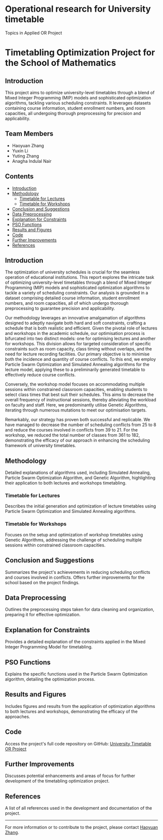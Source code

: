 # Operational research for University timetable
Topics in Applied OR Project
# Timetabling Optimization Project for the School of Mathematics

## Introduction
This project aims to optimize university-level timetables through a blend of Mixed Integer Programming (MIP) models and sophisticated optimization algorithms, tackling various scheduling constraints. It leverages datasets containing course information, student enrollment numbers, and room capacities, all undergoing thorough preprocessing for precision and applicability.

## Team Members
- Haoyuan Zhang
- Yuxin Li
- Yuting Zhang
- Anagha Indulal Nair

## Contents
- [Introduction](#introduction)
- [Methodology](#methodology)
    - [Timetable for Lectures](#timetable-for-lectures)
    - [Timetable for Workshops](#timetable-for-workshops)
- [Conclusion and Suggestions](#conclusion-and-suggestions)
- [Data Preprocessing](#data-preprocessing)
- [Explanation for Constraints](#explanation-for-constraints)
- [PSO Functions](#pso-functions)
- [Results and Figures](#results-and-figures)
- [Code](#code)
- [Further Improvements](#further-improvements)
- [References](#references)
## Introduction
The optimization of university schedules is crucial for the seamless operation of educational institutions.  This report explores the intricate task of optimizing university-level timetables through a blend of Mixed Integer Programming (MIP) models and sophisticated optimization algorithms to tackle a variety of scheduling constraints.  Our analysis is grounded in a dataset comprising detailed course information, student enrollment numbers, and room capacities, all of which undergo thorough preprocessing to guarantee precision and applicability.

Our methodology leverages an innovative amalgamation of algorithms designed to adeptly navigate both hard and soft constraints, crafting a schedule that is both realistic and efficient.  Given the pivotal role of lectures and workshops in the academic schedule, our optimisation process is bifurcated into two distinct models: one for optimising lectures and another for workshops.  This division allows for targeted consideration of specific constraints such as room capacity, class timing without overlaps, and the need for lecture recording facilities.  Our primary objective is to minimise both the incidence and quantity of course conflicts.  To this end, we employ Particle Swarm Optimization and Simulated Annealing algorithms for the lecture model, applying these to a preliminarily generated timetable to effectively reduce course conflicts.

Conversely, the workshop model focuses on accommodating multiple sessions within constrained classroom capacities, enabling students to select class times that best suit their schedules.  This aims to decrease the overall frequency of instructional sessions, thereby alleviating the workload on faculty and staff.  Here, we predominantly utilise Genetic Algorithms, iterating through numerous mutations to meet our optimisation targets.

Remarkably, our strategy has proven both successful and replicable.  We have managed to decrease the number of scheduling conflicts from 25 to 8 and reduce the courses involved in conflicts from 39 to 21. For the workshop, we reduced the total number of classes from 361 to 182, demonstrating the efficacy of our approach in enhancing the scheduling framework of university timetables.
## Methodology
Detailed explanations of algorithms used, including Simulated Annealing, Particle Swarm Optimization Algorithm, and Genetic Algorithm, highlighting their application to both lectures and workshops timetabling.

### Timetable for Lectures
Describes the initial generation and optimization of lecture timetables using Particle Swarm Optimization and Simulated Annealing algorithms.

### Timetable for Workshops
Focuses on the setup and optimization of workshop timetables using Genetic Algorithms, addressing the challenge of scheduling multiple sessions within constrained classroom capacities.

## Conclusion and Suggestions
Summarizes the project's achievements in reducing scheduling conflicts and courses involved in conflicts. Offers further improvements for the school based on the project findings.

## Data Preprocessing
Outlines the preprocessing steps taken for data cleaning and organization, preparing it for effective optimization.

## Explanation for Constraints
Provides a detailed explanation of the constraints applied in the Mixed Integer Programming Model for timetabling.

## PSO Functions
Explains the specific functions used in the Particle Swarm Optimization algorithm, detailing the optimization process.

## Results and Figures
Includes figures and results from the application of optimization algorithms to both lectures and workshops, demonstrating the efficacy of the approaches.

## Code
Access the project's full code repository on GitHub: [University Timetable OR Project](https://github.com/ZacZhang-H/University-timetable-OR.git)

## Further Improvements
Discusses potential enhancements and areas of focus for further development of the timetabling optimization project.

## References
A list of all references used in the development and documentation of the project.

---

For more information or to contribute to the project, please contact [Haoyuan Zhang](mailto:example@example.com).

